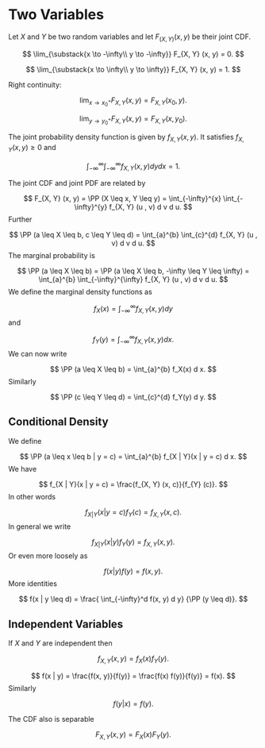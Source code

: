 # Two Variables

Let $X$ and $Y$ be two random variables and
let $F_(X, Y)(x, y)$ be their joint CDF.

$$
\lim_{\substack{x \to -\infty\\ y \to -\infty}} F_{X, Y} (x, y)  = 0.
$$

$$
\lim_{\substack{x \to \infty\\ y \to \infty}} F_{X, Y} (x, y)  = 1.
$$

Right continuity:

$$
\lim_{x \to x_0^+} F_{X, Y} (x, y)  = F_{X, Y} (x_0, y).
$$

$$
\lim_{y \to y_0^+} F_{X, Y} (x, y)  = F_{X, Y} (x, y_0).
$$

The joint probability density function is given by $f_{X, Y} (x, y)$. It satisfies $f_{X, Y} (x, y) \geq 0$ and

$$
\int_{-\infty}^{\infty} \int_{-\infty}^{\infty} f_{X, Y} (x, y) d y d x = 1.
$$

The joint CDF and joint PDF  are related by

$$
F_{X, Y} (x, y) = \PP (X \leq x, Y \leq y) = \int_{-\infty}^{x} \int_{-\infty}^{y} f_{X, Y} (u , v) d v d u.
$$
Further

$$
\PP (a \leq X \leq b, c \leq Y \leq d) = \int_{a}^{b} \int_{c}^{d} f_{X, Y} (u , v) d v d u.
$$
The marginal probability is

$$
\PP (a \leq X \leq b) = \PP (a \leq X \leq b, -\infty \leq Y \leq \infty) = \int_{a}^{b} \int_{-\infty}^{\infty} f_{X, Y} (u , v) d v d u.
$$
We define the marginal density functions as

$$
f_X(x) = \int_{-\infty}^{\infty} f_{X, Y} (x, y) d y
$$
and

$$
f_Y(y) = \int_{-\infty}^{\infty} f_{X, Y} (x, y) d x.
$$
We can now write

$$
\PP (a \leq X \leq b) =  \int_{a}^{b} f_X(x) d x.
$$
Similarly

$$
\PP (c \leq Y \leq d) =  \int_{c}^{d} f_Y(y) d y.
$$


## Conditional Density

We define

$$
\PP (a \leq x \leq b | y = c) = \int_{a}^{b} f_{X | Y}(x | y = c) d x.
$$
We have

$$
f_{X | Y}(x | y = c) = \frac{f_{X, Y} (x, c)}{f_{Y} (c)}.
$$
In other words

$$
f_{X | Y}(x | y = c) f_{Y} (c) = f_{X, Y} (x, c).
$$
In general we write

$$
f_{X | Y}(x | y) f_Y(y) = f_{X, Y} (x, y).
$$
Or even more loosely as

$$
f(x | y) f(y) = f(x, y).
$$
More identities

$$
f(x | y \leq d) = \frac{ \int_{-\infty}^d  f(x, y)  d y} {\PP (y \leq d)}.
$$


## Independent Variables

If $X$ and $Y$ are independent then

$$
f_{X, Y}(x, y)  = f_X(x) f_Y(y).
$$

$$
f(x | y)  = \frac{f(x, y)}{f(y)} = \frac{f(x) f(y)}{f(y)} = f(x).
$$
Similarly

$$
f(y | x) = f(y).
$$

The CDF also is separable

$$
F_{X, Y}(x, y)  = F_X(x) F_Y(y).
$$









